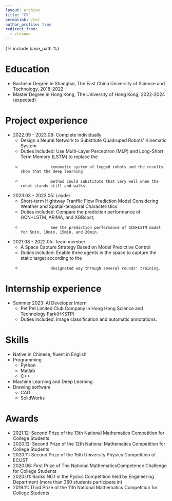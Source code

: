 ```yaml
---
layout: archive
title: "CV"
permalink: /cv/
author_profile: true
redirect_from:
  - /resume
---
```


{% include base_path %}

Education
======
* Bachelor Degree in Shanghai, The East China University of Science and Technology, 2018-2022
* Master Degree in Hong Kong, The University of Hong Kong, 2022-2024 (expected)


Project experience
======
* 2022.09 - 2023.08: Complete individually
  * Design a Neural Network to Substitute Quadruped Robots' Kinematic System
  * Duties included: Use Multi-Layer Perceptron (MLP) and Long-Short Term Memory (LSTM) to replace the
  *                  kenematic system of legged robots and the results show that the deep learning
  *                  method could substitute that very well when the robot stands still and walks.
           
  
* 2023.03 - 2023.05: Leader
  * Short-term Hightway Tranffic Flow Prediction Model Considering Weather and Spatial-temporal Characteristics
  * Duties included: Compare the prediction performance of GCN+LSTM, ARIMA, and XGBoost;
  *                  See the prediction performance of GCN+LSTM model for 5min, 10min, 15min, and 20min.


* 2021.08 - 2022.05: Team member
  * A Space Capture Strategy Based on Model Predictive Control
  * Duties included: Enable three agents in the space to capture the static target according to the
  *                  designated way through several rounds' training.


Internship experience
======
* Summer 2023: AI Developer Intern
  * Pet Pet Limited Club Company in Hong Hong Science and Technology Park(HKSTP)
  * Duties included: Image classification and automatic annotations.


Skills
======
* Native in Chinese, fluent in English
* Programming
  * Python
  * Matlab
  * C++
* Machine Learning and Deep Learning
* Drawing sotfware
  * CAD
  * SolidWorks

  
Awards
======
* 2021.12: Second Prize of the 13th National Mathematics Competition for College Students
* 2020.12: Second Prize of the 12th National Mathematics Competition for College Students
* 2020.11: Second Prize of the 15th University Physics Competition of ECUST
* 2020.06: First Prize of The National MathematicsCompetence Challenge for College Students
* 2020.01: Ranks N0.1 in the Pysics Competition held by Engineering Department (more than 360 students participate in)
* 2019.11: Third Prize of the 11th National Mathematics Competition for College Students
